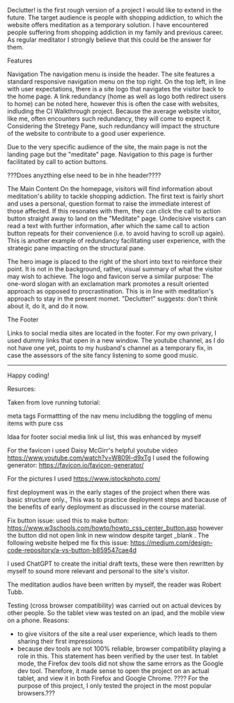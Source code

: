 Declutter! is the first rough  version of a project I would like to extend in the future. The target audience is people with shopping addiction, to which the website offers meditation as a temporary solution. I have encountered people suffering from shopping addiction in my family and previous career. As regular meditator I strongly believe that this could be the answer for them.

Features

Navigation
The navigation menu is inside the header. The site features a standard responsive navigation menu on the top right. On the top left, in line with user expectations, there is a site logo that navigates the visitor back to the home page.
A link redundancy (home as well as logo both redirect users to home) can be noted here, however this is often the case with websites, indluding the CI Walkthrough project. Because the average website visitor, like me, often encounters such redundancy, they will come to expect it. Considering the Stretegy Pane, such redundancy will impact the structure of the website to contribute to a good user experience.

Due to the very specific audience of the site, the main page is not the landing page but the "meditate" page. Navigation to this page is further facilitated by call to action buttons.

???Does anyzthing else need to be in hhe header????

The Main Content
On the homepage, visitors will find information about meditation's ability to tackle shopping addiction. The first text is fairly short and uses a personal, question format to raise the immediate interest of those affected. If this resonates with them, they can click the call to action button straight away to land on the "Meditate" page. Undecisive visitors can read a text with further information, after which the same call to action button repeats for their convenience (i.e. to avoid having to scroll up again). This is another example of redundancy facilitating user experience, with the strategic pane impacting on the structural pane.

The hero image is placed to the right of the short into text to reinforce their point. It is not in the background, rather, visual summary of what the visitor may wish to achieve.  The logo and favicon serve a similar purpose: The one-word slogan with an exclamation mark promotes a result oriented approach as opposed to procrastination. This is in line with meditation's approach to stay in the present momet. "Declutter!" suggests: don't think about it, do it, and do it now.

The Footer

Links to social media sites are located in the footer. For my own privary, I used dummy links that open in a new window. The youtube channel, as I do not have one yet, points to my husband's channel as a temporary fix, in case the assessors of the site fancy listening to some good music.



---

Happy coding!

Resurces:

Taken from love running tutorial:

meta tags
Formattting of the nav menu includibng the toggling of menu items with pure css

Idaa for footer social media link ul list, this was enhanced by myself

For the favicon i used Daisy McGirr's helpful youtube video https://www.youtube.com/watch?v=W809I-d9xTg I used the following generator: https://favicon.io/favicon-generator/

For the pictures I used https://www.istockphoto.com/


first deployment was in the early stages of the project when there was basic structure only., This was to practice deployment steps and bacause of the benefits of early deployment as discussed in the course material.

Fix button issue: used this to make button: https://www.w3schools.com/howto/howto_css_center_button.asp
however the button did not open link in new window despite target _blank . The following website helped me fix this issue: https://medium.com/design-code-repository/a-vs-button-b859547cae4d

I used ChatGPT to create the initial draft texts, these were then rewritten by myself to sound more relevant and personal to the site's visitor.

The meditation audios have been written by myself, the reader was Robert Tubb.


Testing (cross browser compatibility)
was carried out on actual devices by other people. So the tablet view was tested on an ipad, and the mobile view on a phone. Reasons:
- to give visitors of the site a real user experience, which leads to them sharing their first impressions
- because dev tools are not 100% reliable, browser compatibility playing a role in this. This statement has been verified by the user test. In tablet mode, the Firefox dev tools did not show the same errors as the Google dev tool. Therefore, it made sense to open the project on an actual tablet, and view it in both Firefox and Google Chrome. ???? For the purpose of this project, I only tested the project in the most popular browsers.???



